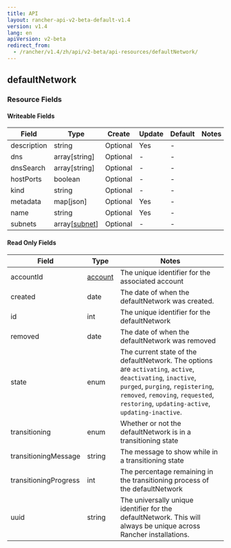 ```yaml
---
title: API
layout: rancher-api-v2-beta-default-v1.4
version: v1.4
lang: en
apiVersion: v2-beta
redirect_from:
  - /rancher/v1.4/zh/api/v2-beta/api-resources/defaultNetwork/
---
```


## defaultNetwork



### Resource Fields

#### Writeable Fields

Field | Type | Create | Update | Default | Notes
---|---|---|---|---|---
description | string | Optional | Yes | - | 
dns | array[string] | Optional | - | - | 
dnsSearch | array[string] | Optional | - | - | 
hostPorts | boolean | Optional | - | - | 
kind | string | Optional | - | - | 
metadata | map[json] | Optional | Yes | - | 
name | string | Optional | Yes | - | 
subnets | array[[subnet]({{site.baseurl}}/rancher/{{page.version}}/{{page.lang}}/api/{{page.apiVersion}}/api-resources/subnet/)] | Optional | - | - | 


#### Read Only Fields

Field | Type   | Notes
---|---|---
accountId | [account]({{site.baseurl}}/rancher/{{page.version}}/{{page.lang}}/api/{{page.apiVersion}}/api-resources/account/)  | The unique identifier for the associated account
created | date  | The date of when the defaultNetwork was created.
id | int  | The unique identifier for the defaultNetwork
removed | date  | The date of when the defaultNetwork was removed
state | enum  | The current state of the defaultNetwork. The options are `activating`, `active`, `deactivating`, `inactive`, `purged`, `purging`, `registering`, `removed`, `removing`, `requested`, `restoring`, `updating-active`, `updating-inactive`.
transitioning | enum  | Whether or not the defaultNetwork is in a transitioning state
transitioningMessage | string  | The message to show while in a transitioning state
transitioningProgress | int  | The percentage remaining in the transitioning process of the defaultNetwork
uuid | string  | The universally unique identifier for the defaultNetwork. This will always be unique across Rancher installations.


<br>
